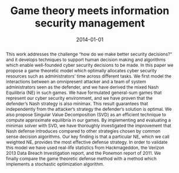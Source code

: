 ---
title: "Game theory meets information security management"
abstract: "This work addresses the challenge “how do we make better security decisions?” and it develops techniques to support human decision making and algorithms which enable well-founded cyber security decisions to be made. In this paper we propose a game theoretic model which optimally allocates cyber security resources such as administrators’ time across different tasks. We first model the interactions between an omnipresent attacker and a team of system administrators seen as the defender, and we have derived the mixed Nash Equilibria (NE) in such games. We have formulated general-sum games that represent our cyber security environment, and we have proven that the defender’s Nash strategy is also minimax. This result guarantees that independently from the attacker’s strategy the defender’s solution is optimal. We also propose Singular Value Decomposition (SVD) as an efficient technique to compute approximate equilibria in our games. By implementing and evaluating a minimax solver with SVD, we have thoroughly investigated the improvement that Nash defense introduces compared to other strategies chosen by common sense decision algorithms. Our key finding is that a particular NE, which we call weighted NE, provides the most effective defense strategy. In order to validate this model we have used real-life statistics from Hackmageddon, the Verizon 2013 Data Breach Investigation report, and the Ponemon report of 2011. We finally compare the game theoretic defense method with a method which implements a stochastic optimization algorithm."
collection: publications
permalink: /publication/fielder2014game
date: 2014-01-01
venue: '2014 IFIP International Conference on ICT Systems Security and Privacy Protection'
paperurl: '/files/pdf/fielder2014game.pdf'
slidesurl: '/files/pdf/slides/fielder2014game-slides.pdf'
link: 'https://doi.org/10.1007/978-3-642-55415-5_2'
citation: 'Andrew Fielder, Emmanouil Panaousis, Pasquale Malacaria, Chris Hankin, and Fabrizio Smeraldi (2014). 
	&quot;Game theory meets information security management.&quot; 
	<i>IFIP International Conference on ICT Systems Security and Privacy Protection (IFIP SEC)</i>.'
---